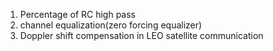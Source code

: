 1. Percentage of RC high pass
2. channel equalization(zero forcing equalizer)
3. Doppler shift compensation in LEO satellite communication

